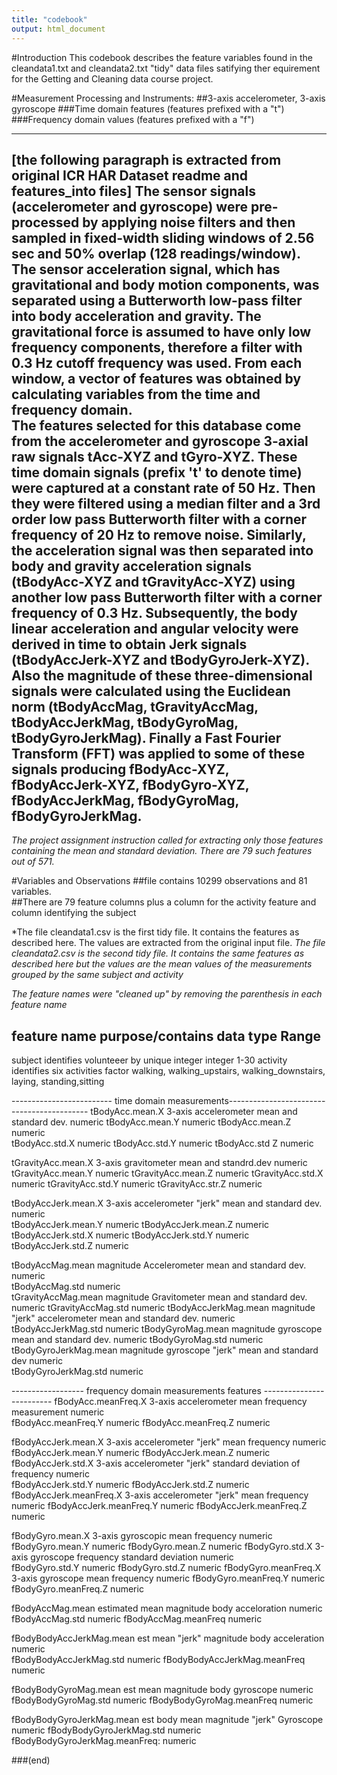 ```yaml
---
title: "codebook"
output: html_document
---
```



#Introduction
This codebook describes the feature variables found in the cleandata1.txt and cleandata2.txt "tidy" data files
satifying ther equirement for the Getting and Cleaning data course project. 


#Measurement Processing and Instruments: 
##3-axis accelerometer, 3-axis gyroscope
###Time domain features (features prefixed with a "t")  
###Frequency domain values (features prefixed with a "f")

----------------------
[the following paragraph is extracted from original ICR HAR Dataset readme and features_into files]
The sensor signals (accelerometer and gyroscope) were pre-processed by applying noise filters and then sampled in fixed-width sliding windows of 2.56 sec and 50% overlap (128 readings/window). 
The sensor acceleration signal, which has gravitational and body motion components, was separated using a Butterworth low-pass filter into body acceleration and gravity. 
The gravitational force is assumed to have only low frequency components, therefore a filter with 0.3 Hz cutoff frequency was used. 
From each window, a vector of features was obtained by calculating variables from the time and frequency domain.  
The features selected for this database come from the accelerometer and gyroscope 3-axial raw signals tAcc-XYZ and tGyro-XYZ. These time domain signals (prefix 't' to denote time) were captured at a constant rate of 50 Hz. Then they were filtered using a median filter and a 3rd order low pass Butterworth filter with a corner frequency of 20 Hz to remove noise. Similarly, the acceleration signal was then separated into body and gravity acceleration signals (tBodyAcc-XYZ and tGravityAcc-XYZ) using another low pass Butterworth filter with a corner frequency of 0.3 Hz. 
Subsequently, the body linear acceleration and angular velocity were derived in time to obtain Jerk signals (tBodyAccJerk-XYZ and tBodyGyroJerk-XYZ). Also the magnitude of these three-dimensional signals were calculated using the Euclidean norm (tBodyAccMag, tGravityAccMag, tBodyAccJerkMag, tBodyGyroMag, tBodyGyroJerkMag). 
Finally a Fast Fourier Transform (FFT) was applied to some of these signals producing fBodyAcc-XYZ, fBodyAccJerk-XYZ, fBodyGyro-XYZ, fBodyAccJerkMag, fBodyGyroMag, fBodyGyroJerkMag.  
------------------------

*The project assignment instruction called for extracting only those features containing the mean and standard deviation.  There are 79 such features out of 571.*

#Variables and Observations
##file contains 10299 observations and 81 variables.  
##There are 79 feature columns plus a column for the activity feature and column identifying the subject

*The file cleandata1.csv is the first tidy file.  It contains the features as described here.  The values are extracted from the original input file. 
*The file cleandata2.csv is the second tidy file. It contains the same features as described here but the values are the mean values of the measurements grouped by the same subject and activity*

*The feature names were "cleaned up" by removing the parenthesis in each feature name*


feature name    purpose/contains                                           data type      Range
----------------------------
subject           identifies volunteeer by unique integer                  integer         1-30 
activity          identifies six activities                                factor          walking, walking_upstairs, walking_downstairs, laying, standing,sitting

------------------------- time domain measurements-------------------------------------------
tBodyAcc.mean.X   3-axis accelerometer mean and standard dev.             numeric
tBodyAcc.mean.Y                                                           numeric
tBodyAcc.mean.Z                                                           numeric  
tBodyAcc.std.X                                                            numeric
tBodyAcc.std.Y                                                            numeric
tBodyAcc.std Z                                                            numeric

tGravityAcc.mean.X  3-axis gravitometer mean and standrd.dev              numeric
tGravityAcc.mean.Y                                                        numeric
tGravityAcc.mean.Z                                                        numeric
tGravityAcc.std.X                                                         numeric
tGravityAcc.std.Y                                                         numeric
tGravityAcc.str.Z                                                         numeric
      
tBodyAccJerk.mean.X  3-axis accelerometer "jerk" mean and standard dev.   numeric      
tBodyAccJerk.mean.Y                                                       numeric
tBodyAccJerk.mean.Z                                                       numeric
tBodyAccJerk.std.X                                                        numeric
tBodyAccJerk.std.Y                                                        numeric
tBodyAccJerk.std.Z                                                        numeric

tBodyAccMag.mean       magnitude Accelerometer mean and standard dev.     numeric    
tBodyAccMag.std                                                           numeric  
tGravityAccMag.mean    magnitude Gravitometer mean and standard dev.      numeric
tGravityAccMag.std                                                        numeric
tBodyAccJerkMag.mean   magnitude "jerk" accelerometer mean and standard dev.     numeric
tBodyAccJerkMag.std                                                       numeric
tBodyGyroMag.mean      magnitude gyroscope mean and standard dev.         numeric
tBodyGyroMag.std                                                          numeric
tBodyGyroJerkMag.mean   magnitude gyroscope "jerk" mean and standard dev  numeric      
tBodyGyroJerkMag.std                                                      numeric

------------------ frequency domain measurements features -------------------------
fBodyAcc.meanFreq.X      3-axis accelerometer mean frequency  measurement numeric    
fBodyAcc.meanFreq.Y                                                       numeric
fBodyAcc.meanFreq.Z                                                       numeric
      
fBodyAccJerk.mean.X      3-axis accelerometer "jerk" mean frequency       numeric      
fBodyAccJerk.mean.Y                                                       numeric
fBodyAccJerk.mean.Z                                                       numeric
fBodyAccJerk.std.X       3-axis accelerometer "jerk" standard deviation of frequency numeric     
fBodyAccJerk.std.Y                                                        numeric
fBodyAccJerk.std.Z                                                        numeric  
fBodyAccJerk.meanFreq.X   3-axis accelerometer "jerk" mean frequency      numeric
fBodyAccJerk.meanFreq.Y                                                   numeric
fBodyAccJerk.meanFreq.Z                                                   numeric
    
fBodyGyro.mean.X          3-axis gyroscopic mean frequency                numeric    
fBodyGyro.mean.Y                                                          numeric
fBodyGyro.mean.Z                                                          numeric
fBodyGyro.std.X           3-axis gyroscope frequency standard deviation   numeric  
fBodyGyro.std.Y                                                           numeric
fBodyGyro.std.Z                                                           numeric
fBodyGyro.meanFreq.X      3-axis  gyroscope mean frequency                numeric
fBodyGyro.meanFreq.Y                                                      numeric
fBodyGyro.meanFreq.Z                                                      numeric
      
fBodyAccMag.mean         estimated mean magnitude body acceloration       numeric            
fBodyAccMag.std                                                           numeric
fBodyAccMag.meanFreq                                                      numeric
                  
fBodyBodyAccJerkMag.mean  est mean "jerk" magnitude body acceleration     numeric      
fBodyBodyAccJerkMag.std                                                   numeric
fBodyBodyAccJerkMag.meanFreq                                              numeric  

fBodyBodyGyroMag.mean     est mean magnitude body gyroscope               numeric         
fBodyBodyGyroMag.std                                                      numeric
fBodyBodyGyroMag.meanFreq                                                 numeric

fBodyBodyGyroJerkMag.mean est body mean magnitude "jerk" Gyroscope        numeric
fBodyBodyGyroJerkMag.std                                                  numeric
fBodyBodyGyroJerkMag.meanFreq:                                            numeric

###(end)